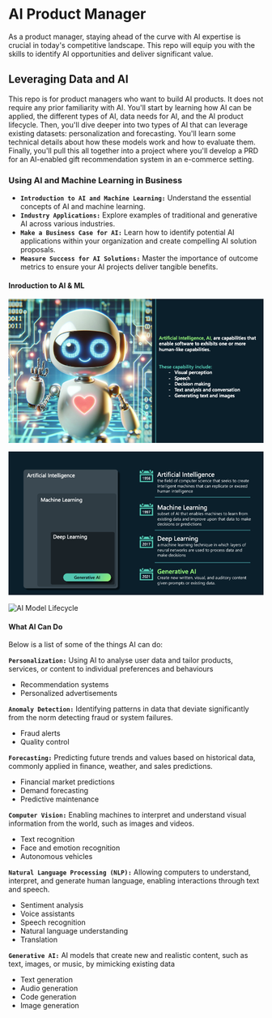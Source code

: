 # AI Product Manager

As a product manager, staying ahead of the curve with AI expertise is crucial in today's competitive landscape. This repo will equip you with the skills to identify AI opportunities and deliver significant value.

## Leveraging Data and AI 

This repo is for product managers who want to build AI products. It does not require any prior familiarity with AI. You'll start by learning how AI can be applied, the different types of AI, data needs for AI, and the AI product lifecycle. Then, you'll dive deeper into two types of AI that can leverage existing datasets: personalization and forecasting. You'll learn some technical details about how these models work and how to evaluate them. Finally, you'll pull this all together into a project where you'll develop a PRD for an AI-enabled gift recommendation system in an e-commerce setting.

### Using AI and Machine Learning in Business
- **`Introduction to AI and Machine Learning:`** Understand the essential concepts of AI and machine learning.
- **`Industry Applications:`** Explore examples of traditional and generative AI across various industries.
- **`Make a Business Case for AI:`** Learn how to identify potential AI applications within your organization and create compelling AI solution proposals.
- **`Measure Success for AI Solutions:`** Master the importance of outcome metrics to ensure your AI projects deliver tangible benefits.


#### Inroduction to AI & ML

![Artificial Intelligence](Images/image.png)


![Generative AI](Images/image1.png)


![AI Model Lifecycle](Images/AI_LifeCycle.gif)

#### What AI Can Do

Below is a list of some of the things AI can do:

**`Personalization:`** Using AI to analyse user data and tailor products, services, or content to individual preferences and behaviours
- Recommendation systems
- Personalized advertisements

**`Anomaly Detection:`** Identifying patterns in data that deviate significantly from the norm detecting fraud or system failures.
- Fraud alerts
- Quality control

**`Forecasting:`** Predicting future trends and values based on historical data, commonly applied in finance, weather, and sales predictions.
- Financial market predictions
- Demand forecasting
- Predictive maintenance

**`Computer Vision:`** Enabling machines to interpret and understand visual information from the world, such as images and videos.
- Text recognition
- Face and emotion recognition
- Autonomous vehicles

**`Natural Language Processing (NLP):`** Allowing computers to understand, interpret, and generate human language, enabling interactions through text and speech.
- Sentiment analysis
- Voice assistants
- Speech recognition
- Natural language understanding
- Translation

**`Generative AI:`** AI models that create new and realistic content, such as text, images, or music, by mimicking existing data
- Text generation
- Audio generation
- Code generation
- Image generation
